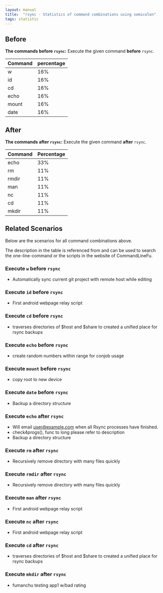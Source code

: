 ```yaml
---
layout: manual
title:  "rsync - Statistics of command combinations using semicolon"
tags: statistic
---
```


## Before

__The commands before `rsync`:__  Execute the given command __before__ `rsync`.

| Command | percentage |
|--------|--------|
| w | 16% |
| id | 16% |
| cd | 16% |
| echo | 16% |
| mount | 16% |
| date | 16% |



## After

__The commands after `rsync`:__ Execute the given command __after__ `rsync`.

| Command | Percentage | 
|-------|--------|
| echo | 33% |
| rm | 11% |
| rmdir | 11% |
| man | 11% |
| nc | 11% |
| cd | 11% |
| mkdir | 11% |



## Related Scenarios

Below are the scenarios for all command combinations above.

The description in the table is referenced from and can be used to search the one-line-command or the scripts in the website of CommandLineFu.


### Execute `w` before `rsync`

- Automatically sync current git project with remote host while editing

            
### Execute `id` before `rsync`

- First android webpage relay script

            
### Execute `cd` before `rsync`

- traverses directories of $host and $share to created a unified place for rsync backups

            
### Execute `echo` before `rsync`

- create random numbers within range for conjob usage

            
### Execute `mount` before `rsync`

- copy root to new device

            
### Execute `date` before `rsync`

- Backup a directory structure

            


### Execute `echo` after `rsync`

- Will email user@example.com when all Rsync processes have finished.
- check4progs(), func to long please refer to description
- Backup a directory structure

            
### Execute `rm` after `rsync`

- Recursively remove directory with many files quickly

            
### Execute `rmdir` after `rsync`

- Recursively remove directory with many files quickly

            
### Execute `man` after `rsync`

- First android webpage relay script

            
### Execute `nc` after `rsync`

- First android webpage relay script

            
### Execute `cd` after `rsync`

- traverses directories of $host and $share to created a unified place for rsync backups

            
### Execute `mkdir` after `rsync`

- fumanchu testing app1 w/bad rating

            
